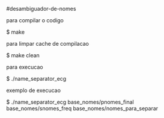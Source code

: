 #desambiguador-de-nomes

para compilar o codigo

$ make

para limpar cache de compilacao

$ make clean

para execucao

$ ./name_separator_ecg <dicinario de nomes> <dicionario de sobrenomes> <arquivo para separar>

exemplo de execucao

$ ./name_separator_ecg base_nomes/pnomes_final base_nomes/snomes_freq base_nomes/nomes_para_separar
